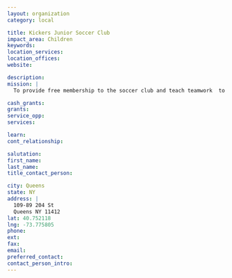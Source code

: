 ```yaml
---
layout: organization
category: local

title: Kickers Junior Soccer Club
impact_area: Children
keywords: 
location_services: 
location_offices: 
website: 

description: 
mission: |
  To provide free membership to the soccer club and teach teamwork  to all children free of cost.

cash_grants: 
grants: 
service_opp: 
services: 

learn: 
cont_relationship: 

salutation: 
first_name: 
last_name: 
title_contact_person: 

city: Queens
state: NY
address: |
  109-89 204 St     
  Queens NY 11412
lat: 40.752118
lng: -73.775805
phone: 
ext: 
fax: 
email: 
preferred_contact: 
contact_person_intro: 
---
```

